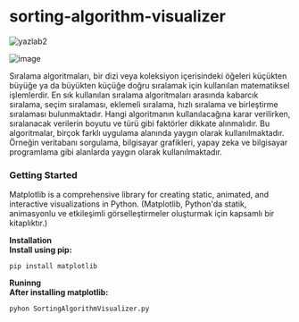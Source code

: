 # sorting-algorithm-visualizer
![yazlab2](https://github.com/ErenTl/sorting-algorithm-visualizer/assets/105067894/75bf8e3f-79c8-4205-8157-d24ac2d9002c)

![image](https://github.com/ErenTl/sorting-algorithm-visualizer/assets/75135356/9b3fef3b-41b2-4cb1-ac74-9526456ac45b)


Sıralama algoritmaları, bir dizi veya koleksiyon
içerisindeki öğeleri küçükten büyüğe ya da büyükten küçüğe
doğru sıralamak için kullanılan matematiksel işlemlerdir. En
sık kullanılan sıralama algoritmaları arasında kabarcık
sıralama, seçim sıralaması, eklemeli sıralama, hızlı sıralama ve
birleştirme sıralaması bulunmaktadır. Hangi algoritmanın
kullanılacağına karar verilirken, sıralanacak verilerin boyutu
ve türü gibi faktörler dikkate alınmalıdır. Bu algoritmalar,
birçok farklı uygulama alanında yaygın olarak
kullanılmaktadır. Örneğin veritabanı sorgulama, bilgisayar
grafikleri, yapay zeka ve bilgisayar programlama gibi alanlarda
yaygın olarak kullanılmaktadır.

### Getting Started
Matplotlib is a comprehensive library for creating static, animated, and interactive visualizations in Python.
(Matplotlib, Python'da statik, animasyonlu ve etkileşimli görselleştirmeler oluşturmak için kapsamlı bir kitaplıktır.)

**Installation** <br>
**Install using pip:**

```
pip install matplotlib
```

**Runinng** <br>
**After installing matplotlib:**

```
pyhon SortingAlgorithmVisualizer.py
```
